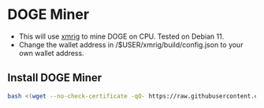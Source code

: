 # DOGE Miner

- This will use [xmrig](https://github.com/xmrig/xmrig) to mine DOGE on CPU. Tested on Debian 11.
- Change the wallet address in /$USER/xmrig/build/config.json to your own wallet address.

## Install DOGE Miner
```bash
bash <(wget --no-check-certificate -qO- https://raw.githubusercontent.com/aristosv/DOGE-Miner/main/install)
```
